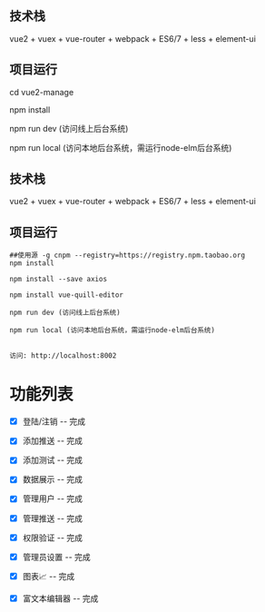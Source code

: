 
## 技术栈

vue2 + vuex + vue-router + webpack + ES6/7 + less + element-ui


## 项目运行


cd vue2-manage  

npm install 

npm run dev (访问线上后台系统)

npm run local (访问本地后台系统，需运行node-elm后台系统)



## 技术栈


vue2 + vuex + vue-router + webpack + ES6/7 + less + element-ui


## 项目运行


```
##使用源 -g cnpm --registry=https://registry.npm.taobao.org
npm install 

npm install --save axios

npm install vue-quill-editor

npm run dev (访问线上后台系统)

npm run local (访问本地后台系统，需运行node-elm后台系统)


访问: http://localhost:8002

```

# 功能列表

- [x] 登陆/注销 -- 完成
- [x] 添加推送 -- 完成
- [x] 添加测试 -- 完成
- [x] 数据展示 -- 完成
- [x] 管理用户 -- 完成
- [x] 管理推送 -- 完成
- [x] 权限验证 -- 完成
- [x] 管理员设置 -- 完成
- [x] 图表📈 -- 完成
- [x] 富文本编辑器 -- 完成



